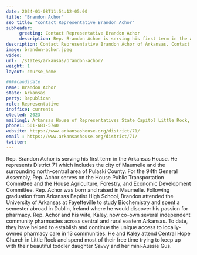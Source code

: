 ```yaml
---
date: 2024-01-08T11:54:12-05:00
title: "Brandon Achor"
seo_title: "contact Representative Brandon Achor"
subheader:
     greeting: Contact Representative Brandon Achor
     description: Rep. Brandon Achor is serving his first term in the Arkansas House. He represents District 71 which includes the city of Maumelle and the surrounding north-central area of Pulaski County. For the 94th General Assembly, Rep. Achor serves on the House Public Transportation Committee and the House Agriculture, Forestry, and Economic Development Committee.
description: Contact Representative Brandon Achor of Arkansas. Contact information for Brandon Achor includes email address, phone number, and mailing address.
image: brandon-achor.jpeg
video:
url:  /states/arkansas/brandon-achor/
weight: 1
layout: course_home

####candidate
name: Brandon Achor
state: Arkansas
party: Republican
role: Representative
inoffice: currents
elected: 2023
mailing1: Arkansas House of Representatives State Capitol Little Rock, AR 72201
phone1: 501-681-5740
website: https://www.arkansashouse.org/district/71/
email : https://www.arkansashouse.org/district/71/
twitter:
---
```


Rep. Brandon Achor is serving his first term in the Arkansas House. He represents District 71 which includes the city of Maumelle and the surrounding north-central area of Pulaski County.
For the 94th General Assembly, Rep. Achor serves on the House Public Transportation Committee and the House Agriculture, Forestry, and Economic Development Committee.
Rep. Achor was born and raised in Maumelle. Following graduation from Arkansas Baptist High School, Brandon attended the University of Arkansas at Fayetteville to study Biochemistry and spent a semester abroad in Dublin, Ireland where he would discover his passion for pharmacy.
Rep. Achor and his wife, Kaley, now co-own several independent community pharmacies across central and rural eastern Arkansas. To date, they have helped to establish and continue the unique access to locally-owned pharmacy care in 13 communities.
He and Kaley attend Central Hope Church in Little Rock and spend most of their free time trying to keep up with their beautiful toddler daughter Savvy and her mini-Aussie Gus.
